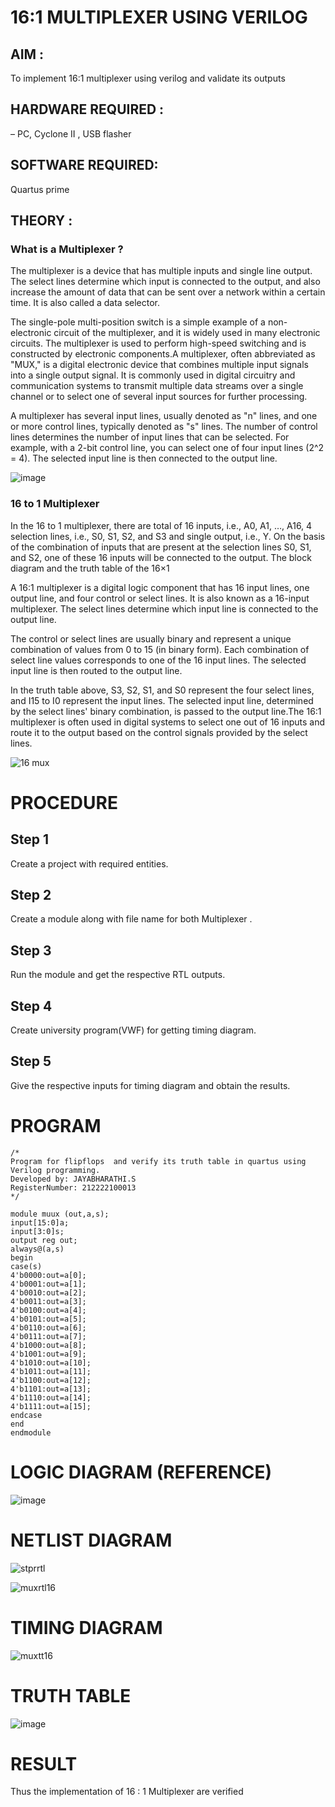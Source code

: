 # 16:1  MULTIPLEXER  USING VERILOG

## AIM :
   To implement 16:1  multiplexer using verilog and validate its outputs
   
## HARDWARE REQUIRED : 
   – PC, Cyclone II , USB flasher  
   
## SOFTWARE REQUIRED:
   Quartus prime  
   
## THEORY :   

### What is a Multiplexer ?
    
  The multiplexer is a device that has multiple inputs and single line output. The select lines determine which input is connected to the output, and also increase the amount of data that can be sent over a network within a certain time. It is also called a data selector.

  The single-pole multi-position switch is a simple example of a non-electronic circuit of the multiplexer, and it is widely used in many electronic circuits. The multiplexer is used to perform high-speed switching and is constructed by electronic components.A multiplexer, often abbreviated as "MUX," is a digital electronic device that combines multiple input signals into a single output signal. It is commonly used in digital circuitry and communication systems to transmit multiple data streams over a single channel or to select one of several input sources for further processing.


A multiplexer has several input lines, usually denoted as "n" lines, and one or more control lines, typically denoted as "s" lines. The number of control lines determines the number of input lines that can be selected. For example, with a 2-bit control line, you can select one of four input lines (2^2 = 4). The selected input line is then connected to the output line.
  
  ![image](https://github.com/Jayabharathi3/Simulation-project--Digital-Electronics/assets/120367796/1194d84e-6da0-464d-88ed-3e999ef33d28)
  
  
  
### 16 to 1 Multiplexer

   In the 16 to 1 multiplexer, there are total of 16 inputs, i.e., A0, A1, …, A16, 4 selection lines, i.e., S0, S1, S2, and S3 and single output, i.e., Y. On the basis of the combination of inputs that are present at the selection lines S0, S1, and S2, one of these 16 inputs will be connected to the output. The block diagram and the truth table of the 16×1
   
   
   A 16:1 multiplexer is a digital logic component that has 16 input lines, one output line, and four control or select lines. It is also known as a 16-input multiplexer. The select lines determine which input line is connected to the output line.


The control or select lines are usually binary and represent a unique combination of values from 0 to 15 (in binary form). Each combination of select line values corresponds to one of the 16 input lines. The selected input line is then routed to the output line.
  
  
  In the truth table above, S3, S2, S1, and S0 represent the four select lines, and I15 to I0 represent the input lines. The selected input line, determined by the select lines' binary combination, is passed to the output line.The 16:1 multiplexer is often used in digital systems to select one out of 16 inputs and route it to the output based on the control signals provided by the select lines.
 
   ![16 mux](https://github.com/Jayabharathi3/Simulation-project--Digital-Electronics/assets/120367796/626b76cb-d667-406f-a095-8c7cfd9e913b)
   
   
   
   
   
   
# PROCEDURE  

## Step 1
Create a project with required entities.

## Step 2
Create a module along with file name for both Multiplexer .

## Step 3
Run the module and get the respective RTL outputs.

## Step 4
Create university program(VWF) for getting timing diagram.

## Step 5
Give the respective inputs for timing diagram and obtain the results.





        
# PROGRAM  
```
/*
Program for flipflops  and verify its truth table in quartus using Verilog programming.
Developed by: JAYABHARATHI.S
RegisterNumber: 212222100013 
*/

module muux (out,a,s);
input[15:0]a;
input[3:0]s;
output reg out;
always@(a,s)
begin
case(s)
4'b0000:out=a[0];
4'b0001:out=a[1];
4'b0010:out=a[2];
4'b0011:out=a[3];
4'b0100:out=a[4];
4'b0101:out=a[5];
4'b0110:out=a[6];
4'b0111:out=a[7];
4'b1000:out=a[8];
4'b1001:out=a[9];
4'b1010:out=a[10];
4'b1011:out=a[11];
4'b1100:out=a[12];
4'b1101:out=a[13];
4'b1110:out=a[14];
4'b1111:out=a[15];
endcase
end
endmodule

```




# LOGIC DIAGRAM  (REFERENCE)
![image](https://github.com/Jayabharathi3/Simulation-project--Digital-Electronics/assets/120367796/e37d33f2-5be7-4073-8027-62f364fb12d3)


# NETLIST DIAGRAM
![stprrtl](https://github.com/Jayabharathi3/Simulation-project--Digital-Electronics/assets/120367796/d2dcdbfb-61b2-4fdd-870d-6d5370e4d27c)

![muxrtl16](https://github.com/Jayabharathi3/Simulation-project--Digital-Electronics/assets/120367796/a9bd3e79-e316-453a-9c03-6d51287f0021)



# TIMING DIAGRAM
![muxtt16](https://github.com/Jayabharathi3/Simulation-project--Digital-Electronics/assets/120367796/0a63af42-84da-4f5a-87a6-23425154dc3b)




# TRUTH TABLE
![image](https://github.com/Jayabharathi3/Simulation-project--Digital-Electronics/assets/120367796/94575ee8-ae67-402d-9c22-a3f204a453a3)





# RESULT
Thus the implementation of  16 : 1 Multiplexer are verified

